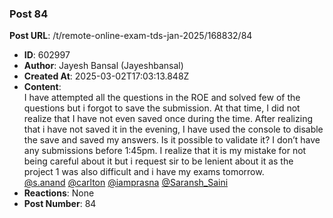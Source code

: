 ### Post 84
**Post URL**: /t/remote-online-exam-tds-jan-2025/168832/84
- **ID**: 602997
- **Author**: Jayesh Bansal (Jayeshbansal)
- **Created At**: 2025-03-02T17:03:13.848Z
- **Content**:  
  I have attempted all the questions in the ROE and solved few of the questions but i forgot to save the submission. At that time, I did not realize that I have not even saved once during the time. After realizing that i have not saved it in the evening, I have used the console to disable the save and saved my answers. Is it possible to validate it? I don’t have any submissions before 1:45pm. I realize that it is my mistake for not being careful about it but i request sir to be lenient about it as the project 1 was also difficult and i have my exams tomorrow.<br>
<a class="mention" href="/u/s.anand">@s.anand</a> <a class="mention" href="/u/carlton">@carlton</a> <a class="mention" href="/u/iamprasna">@iamprasna</a> <a class="mention" href="/u/saransh_saini">@Saransh_Saini</a>
- **Reactions**: None
- **Post Number**: 84

